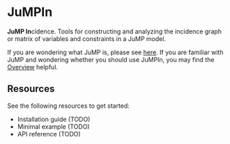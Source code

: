 # JuMPIn
**JuMP In**cidence. Tools for constructing and analyzing the incidence
graph or matrix of variables and constraints in a JuMP model.

If you are wondering what JuMP is, please see
[here](https://jump.dev/JuMP.jl/stable/).
If you are familiar with JuMP and wondering whether you
should use JuMPIn, you may find the [Overview](@ref) helpful.

## Resources
See the following resources to get started:
- Installation guide (TODO)
- Minimal example (TODO)
- API reference (TODO)

